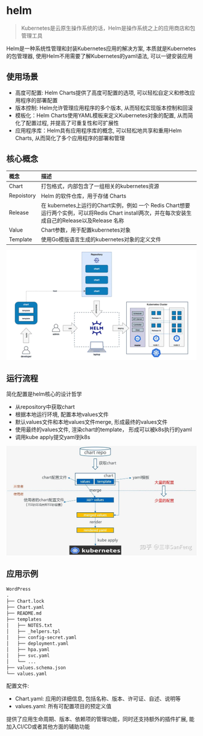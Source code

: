 # helm

> Kubernetes是云原生操作系统的话，Helm是操作系统之上的应用商店和包管理工具

Helm是一种系统性管理和封装Kubernetes应用的解决方案, 本质就是Kubernetes的包管理器, 使用Helm不用需要了解Kubernetes的yaml语法, 可以一键安装应用

## 使用场景

- 高度可配置: Helm Charts提供了高度可配置的选项, 可以轻松自定义和修改应用程序的部署配置
- 版本控制: Helm允许管理应用程序的多个版本, 从而轻松实现版本控制和回滚
- 模板化：Helm Charts使用YAML模板来定义Kubernetes对象的配置, 从而简化了配置过程, 并提高了可重复性和可扩展性
- 应用程序库：Helm具有应用程序库的概念, 可以轻松地共享和重用Helm Charts, 从而简化了多个应用程序的部署和管理

## 核心概念

| 概念       | 描述                                                                                                                                                |
| :--------- | :-------------------------------------------------------------------------------------------------------------------------------------------------- |
| Chart      | 打包格式，内部包含了一组相关的kubernetes资源                                                                                                        |
| Repoistory | Helm 的软件仓库，用于存储 Charts                                                                                                                    |
| Release    | 在 kubernetes上运行的Chart实例，例如 一个 Redis Chart想要运行两个实例，可以将Redis Chart install两次，并在每次安装生成自己的Release以及Release 名称 |
| Value      | Chart参数，用于配置kubernetes对象                                                                                                                   |
| Template   | 使用Go模版语言生成的kubernetes对象的定义文件                                                                                                        |

![工作流程](./images/helm-工作流程.webp)

## 运行流程

简化配置是helm核心的设计哲学

- 从repository中获取chart
- 根据本地运行环境, 配置本地values文件
- 默认values文件和本地values文件merge, 形成最终的values文件
- 使用最终的values文件, 渲染chart的template， 形成可以被k8s执行的yaml
- 调用kube apply提交yaml到k8s

![运行流程](./images/helm-渲染流程.jpeg)

## 应用示例

```shell
WordPress
.
├── Chart.lock
├── Chart.yaml
├── README.md
├── templates
│   ├── NOTES.txt
│   ├── _helpers.tpl
│   ├── config-secret.yaml
│   ├── deployment.yaml
│   ├── hpa.yaml
│   ├── svc.yaml
│   └── ...
├── values.schema.json
└── values.yaml
```

配置文件:

- Chart.yaml: 应用的详细信息, 包括名称、版本、许可证、自述、说明等
- values.yaml: 所有可配置项目的预定义值

提供了应用生命周期、版本、依赖项的管理功能，同时还支持额外的插件扩展, 能加入CI/CD或者其他方面的辅助功能
